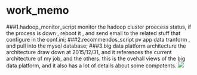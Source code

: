 # work_memo

###1.hadoop_monitor_script
monitor the hadoop cluster proecess status, if the process is down , reboot it , and send email to the related stuff that configure 
in the conf.ini; 
###2.recommendos_script
pv app data tranform , and pull into the mysql database;
###3.big data platform architecture
the architecture draw down at 2015/12/31, and it references the current architecture of my job, and the others. this is the ovehall views of the big data platform, and it also has a lot of details about some compotents.
![](http://images2015.cnblogs.com/blog/313742/201602/313742-20160214163442091-407954267.jpg)

